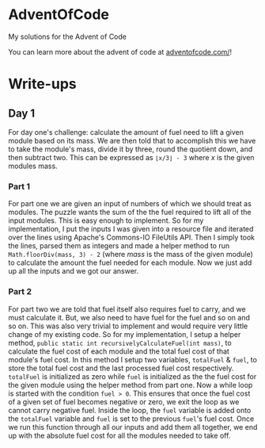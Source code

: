 # AdventOfCode
My solutions for the Advent of Code

You can learn more about the advent of code at [adventofcode.com/](https://adventofcode.com/)!

# Write-ups

## Day 1
For day one's challenge: calculate the amount of fuel need to lift a given module based 
on its mass. We are then told that to accomplish this we have to take the module's mass,
divide it by three, round the quotient down, and then subtract two. This can be expressed
as `⌊x/3⌋ - 3` where *x* is the given modules mass.

### Part 1
For part one we are given an input of numbers of which we should treat as modules. The
puzzle wants the sum of the the fuel required to lift all of the input modules. This is
easy enough to implement. So for my implementation, I put the inputs I was given into a
resource file and iterated over the lines using Apache's Commons-IO FileUtils API. Then
I simply took the lines, parsed them as integers and made a helper method to run
`Math.floorDiv(mass, 3) - 2` (where *mass* is the mass of the given module) to calculate
the amount the fuel needed for each module. Now we just add up all the inputs and we got
our answer.

### Part 2
For part two we are told that fuel itself also requires fuel to carry, and we must 
calculate it. But, we also need to have fuel for the fuel and so on and so on. This was
also very trivial to implement and would require very little change of my existing code.
So for my implementation, I setup a helper method,
`public static int recursivelyCalculateFuel(int mass)`, to calculate the fuel cost of
each module and the total fuel cost of that module's fuel cost. In this method I setup
two variables, `totalFuel` & `fuel`, to store the total fuel cost and the last processed
fuel cost respectively. `totalFuel` is initialized as zero while `fuel` is initialized
as the the fuel cost for the given module using the helper method from part one. Now a
while loop is started with the condition `fuel > 0`. This ensures that once the fuel
cost of a given set of fuel becomes negative or zero, we exit the loop as we cannot
carry negative fuel. Inside the loop, the `fuel` variable is added onto the `totalFuel`
variable and `fuel` is set to the previous `fuel`'s fuel cost. Once we run this function
through all our inputs and add them all together, we end up with the absolute fuel cost
for all the modules needed to take off.
